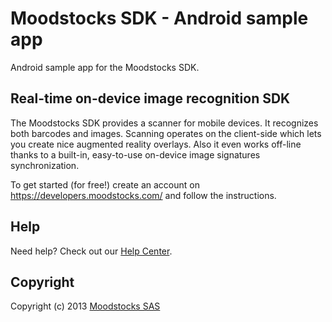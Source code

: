# Moodstocks SDK - Android sample app

Android sample app for the Moodstocks SDK.

## Real-time on-device image recognition SDK

The Moodstocks SDK provides a scanner for mobile devices. It recognizes both barcodes and images. Scanning operates on the client-side which lets you create nice augmented reality overlays. Also it even works off-line thanks to a built-in, easy-to-use on-device image signatures synchronization.

To get started (for free!) create an account on https://developers.moodstocks.com/ and follow the instructions.

## Help

Need help? Check out our [Help Center](http://help.moodstocks.com/).

## Copyright

Copyright (c) 2013 [Moodstocks SAS](http://www.moodstocks.com)
